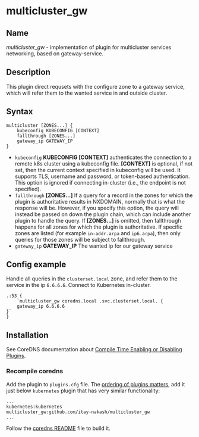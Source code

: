 # multicluster_gw

## Name

*multicluster_gw* - implementation of plugin for multicluster services networking, based on gateway-service.

## Description

This plugin direct requsets with the configure zone to a gateway service,
which will refer them to the wanted service in and outside cluster.

## Syntax

```
multicluster [ZONES...] {
    kubeconfig KUBECONFIG [CONTEXT]
    fallthrough [ZONES...]
    gateway_ip GATEWAY_IP
}
```

* `kubeconfig` **KUBECONFIG [CONTEXT]** authenticates the connection to a remote k8s cluster using a kubeconfig file. **[CONTEXT]** is optional, if not set, then the current context specified in kubeconfig will be used. It supports TLS, username and password, or token-based authentication. This option is ignored if connecting in-cluster (i.e., the endpoint is not specified).
* `fallthrough` **[ZONES...]** If a query for a record in the zones for which the plugin is authoritative results in NXDOMAIN, normally that is what the response will be. However, if you specify this option, the query will instead be passed on down the plugin chain, which can include another plugin to handle the query. If **[ZONES...]** is omitted, then fallthrough happens for all zones for which the plugin is authoritative. If specific zones are listed (for example `in-addr.arpa` and `ip6.arpa`), then only queries for those zones will be subject to fallthrough.
* `gateway_ip` **GATEWAY_IP** The wanted ip for our gateway service


## Config example

Handle all queries in the `clusterset.local` zone, and refer them to the service in the ip `6.6.6.6`. Connect to Kubernetes in-cluster.

```
.:53 {
    `multicluster_gw coredns.local .svc.clusterset.local. {
    gateway_ip 6.6.6.6
}`
}
```

## Installation

See CoreDNS documentation about [Compile Time Enabling or Disabling Plugins](https://coredns.io/2017/07/25/compile-time-enabling-or-disabling-plugins/).

### Recompile coredns

Add the plugin to  `plugins.cfg` file. The [ordering of plugins matters](https://coredns.io/2017/06/08/how-queries-are-processed-in-coredns/),
add it just below `kubernetes` plugin that has very similar functionality:

```
...
kubernetes:kubernetes
multicluster_gw:github.com/itay-nakash/multicluster_gw
...
```

Follow the [coredns README](https://github.com/coredns/coredns#readme) file to build it.
